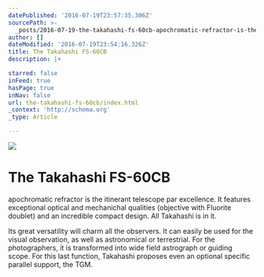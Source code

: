 ```yaml
---
datePublished: '2016-07-19T23:57:35.306Z'
sourcePath: >-
  _posts/2016-07-19-the-takahashi-fs-60cb-apochromatic-refractor-is-the-itineran.md
author: []
dateModified: '2016-07-19T23:54:16.326Z'
title: The Takahashi FS-60CB
description: |+

starred: false
inFeed: true
hasPage: true
inNav: false
url: the-takahashi-fs-60cb/index.html
_context: 'http://schema.org'
_type: Article

---
```

![
](https://the-grid-user-content.s3-us-west-2.amazonaws.com/140c28c9-080c-434e-b970-2f89a1744dec.jpg)

# The Takahashi FS-60CB

apochromatic refractor is the itinerant telescope par excellence. It features exceptional optical and mechanichal qualities (objective with Fluorite doublet) and an incredible compact design. All Takahashi is in it.

Its great versatility will charm all the observers. It can easily be used for the visual observation, as well as astronomical or terrestrial. For the photographers, it is transformed into wide field astrograph or guiding scope. For this last function, Takahashi proposes even an optional specific parallel support, the TGM.